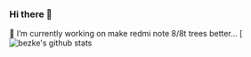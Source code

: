 ### Hi there 👋
🔭 I’m currently working on make redmi note 8/8t trees better...
[![bezke's github stats](https://github-readme-stats.vercel.app/api?username=bezke&show_icons=true&count_private=true&hide_border=true)
<!--
**bezke/bezke** is a ✨ _special_ ✨ repository because its `README.md` (this file) appears on your GitHub profile.

Here are some ideas to get you started:

- 🔭 I’m currently working on ...
- 🌱 I’m currently learning ...
- 👯 I’m looking to collaborate on ...
- 🤔 I’m looking for help with ...
- 💬 Ask me about ...
- 📫 How to reach me: ...
- 😄 Pronouns: ...
- ⚡ Fun fact: ...
-->

